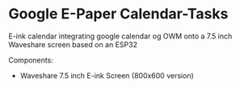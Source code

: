 # Google E-Paper Calendar-Tasks
E-ink calendar integrating google calendar og OWM onto a 7.5 inch Waveshare screen based on an ESP32

Components:
* Waveshare 7.5 inch E-ink Screen (800x600 version)
